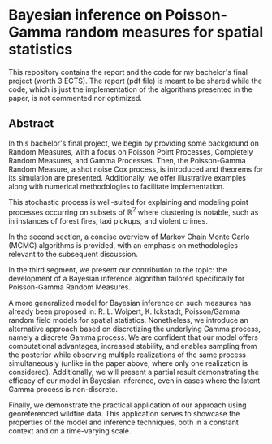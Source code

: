 # Bayesian inference on Poisson-Gamma random measures for spatial statistics
This repository contains the report and the code for my bachelor's final project (worth 3 ECTS). 
The report (pdf file) is meant to be shared while the code, which is just the implementation of the algorithms presented in the paper, is not commented nor optimized.

## Abstract

In this bachelor's final project, we begin by providing some background on Random Measures, with a focus on Poisson Point Processes, Completely Random Measures, and Gamma Processes. Then, the Poisson-Gamma Random Measure, a shot noise Cox process, is introduced and theorems for its simulation are presented. Additionally, we offer illustrative examples along with numerical methodologies to facilitate implementation. 

This stochastic process is well-suited for explaining and modeling point processes occurring on subsets of $\mathbb{R}^2$ where clustering is notable, such as in instances of forest fires, taxi pickups, and violent crimes.

In the second section, a concise overview of Markov Chain Monte Carlo (MCMC) algorithms is provided, with an emphasis on methodologies relevant to the subsequent discussion.

In the third segment, we present our contribution to the topic: the development of a Bayesian inference algorithm tailored specifically for Poisson-Gamma Random Measures.

A more generalized model for Bayesian inference on such measures has already been proposed in: R. L. Wolpert, K. Ickstadt, Poisson/Gamma random field models for spatial statistics. Nonetheless, we introduce an alternative approach based on discretizing the underlying Gamma process, namely a discrete Gamma process. We are confident that our model offers computational advantages, increased stability, and enables sampling from the posterior while observing multiple realizations of the same process simultaneously (unlike in the paper above, where only one realization is considered). Additionally, we will present a partial result demonstrating the efficacy of our model in Bayesian inference, even in cases where the latent Gamma process is non-discrete.


Finally, we demonstrate the practical application of our approach using georeferenced wildfire data. This application serves to showcase the properties of the model and inference techniques, both in a constant context and on a time-varying scale.
